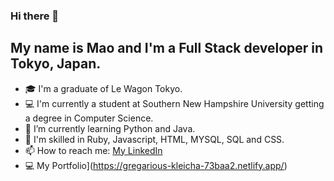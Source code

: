 ### Hi there 👋

## My name is Mao and I'm a Full Stack developer in Tokyo, Japan. 
- 🎓 I'm a graduate of Le Wagon Tokyo.
- 💻 I'm currently a student at Southern New Hampshire University getting a degree in Computer Science. 
- 🌱 I’m currently learning Python and Java.
- 🫡 I'm skilled in Ruby, Javascript, HTML, MYSQL, SQL and CSS.
- 📫 How to reach me: [My LinkedIn](https://www.linkedin.com/in/christiemao/)
- 💻 My Portfolio](https://gregarious-kleicha-73baa2.netlify.app/)
